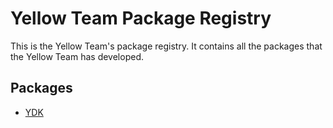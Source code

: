 # Yellow Team Package Registry

This is the Yellow Team's package registry. It contains all the packages that the Yellow Team has developed.

## Packages

- [YDK](../projects/ydk/README.md)